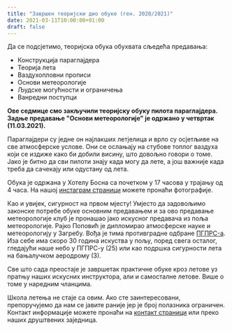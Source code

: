 ```yaml
---
title: "Завршен теоријски дио обуке (ген. 2020/2021)"
date: 2021-03-11T10:00:00+01:00
draft: false
---
```

Да се подсјетимо, теоријска обука обухвата сљедећа предавања:
* Конструкција параглајдера
* Теорија лета
* Ваздухопловни прописи
* Основи метеорологије
* Људске могућности и ограничења
* Ванредни поступци

**Ове седмице смо закључили теоријску обуку пилота параглајдера.
Задње предавање "Основи метеорологије" је одржано у четвртак (11.03.2021).**

Параглајдери су једне он најлакших летјелица и врло су осјетљиве на све атмосферске услове.
Они се ослањају на стубове топлог ваздуха који се издиже како би добили висину, што
довољно говори о томе. Јако је битно да сви пилоти знају када могу да лете, а још важније када треба
да сачекају или одустану од лета.

Обука је одржана у Хотелу Босна са почетком у 17 часова у трајању од 4 часа. На нашој
[инстаграм страници]("https://www.instagram.com/crosscountry.ba/")
можете пронаћи фотографије.

Као и увијек, сигурност на првом мјесту!
Умјесто да задовољимо законске потребе обуке основним предавањем
и за ово предавање метеорологије клуб је пронашао јако искусног предавача из поља метеорологије.
Рајко Поповић је дипломирао атмосферске науке и метеорологију у Загребу. Вођа је тима противградне
одбране
[ПГПРС-a]("https://pgprs-info.com/").
Иза себе има скоро 30 година искуства у пољу, поред свега
осталог, гледајући наше небо у ПГПРС-у (25) или као подршка сигурности лета на бањалучком аеродрому (3).

Све што сада преостаје је завршетак практичне обуке кроз летове уз пратњу наших искусних инструктора,
али и самосталне летове. Више о томе у наредним чланцима.

Школа летења не стаје са овим. Ако сте заинтересовани, препоручујемо да нам се јавите раније јер је
број полазника ограничен. Контакт информације можете пронаћи на
[контакт страници](/sr/contact)
или преко наших друштвених заједница.

